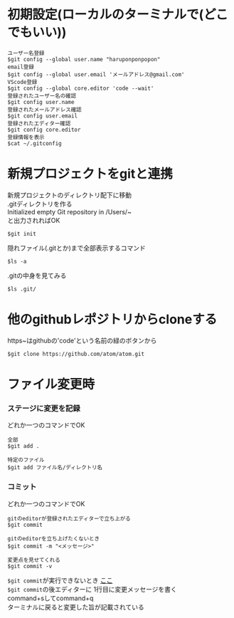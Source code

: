 # 初期設定(ローカルのターミナルで(どこでもいい))
```
ユーザー名登録  
$git config --global user.name "haruponponpopon"  
email登録  
$git config --global user.email 'メールアドレス@gmail.com'  
VScode登録  
$git config --global core.editor 'code --wait'  
登録されたユーザー名の確認  
$git config user.name  
登録されたメールアドレス確認  
$git config user.email  
登録されたエディター確認  
$git config core.editor  
登録情報を表示
$cat ~/.gitconfig
```
# 新規プロジェクトをgitと連携   
新規プロジェクトのディレクトリ配下に移動  
.gitディレクトリを作る  
Initialized empty Git repository in /Users/~  
と出力されればOK  
``` 
$git init  
```
隠れファイル(.gitとか)まで全部表示するコマンド  
```
$ls -a
```
.gitの中身を見てみる  
```
$ls .git/
```
# 他のgithubレポジトリからcloneする  
https~はgithubの'code'という名前の緑のボタンから
```
$git clone https://github.com/atom/atom.git
```
# ファイル変更時  
### ステージに変更を記録  
どれか一つのコマンドでOK
```
全部  
$git add .

特定のファイル  
$git add ファイル名/ディレクトリ名  
```
### コミット  
どれか一つのコマンドでOK
```
gitのeditorが登録されたエディターで立ち上がる
$git commit  

gitのeditorを立ち上げたくないとき  
$git commit -m "<メッセージ>"  

変更点を見せてくれる  
$git commit -v
```
`$git commit`が実行できないとき  [ここ](https://qiita.com/grca3/items/0771099a6750840721b1)  
`$git commit`の後エディターに
1行目に変更メッセージを書く  
command+sしてcommand+q  
ターミナルに戻ると変更した旨が記載されている  
